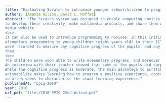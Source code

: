 ```yaml
---
title: "Evaluating Scratch to introduce younger schoolchildren to programming"
authors: [Amanda Wilson, David C. Moffat]
abstract: "The Scratch system was designed to enable computing novices, without much programming experience,
to develop their creativity, make multimedia products, and share them with their friends and on a social
media website.
<br>
It can also be used to introduce programming to novices. In this initial study, we used Scratch to teach some
elementary programming to young children (eight years old) in their ICT class, for eight lessons in all. Data
were recorded to measure any cognitive progress of the pupils, and any affective impact that the lessons had on
them.
<br>
The children were soon able to write elementary programs, and moreover evidently had a lot of fun doing so.
An interview with their teacher showed that some of the pupils did surprisingly well, beyond all expectations.
While the cognitive progress is moderate, the main advantage to Scratch in this study seems to be that its
enjoyability makes learning how to program a positive experience, contrary to the frustration and anxiety that
so often seems to characterise the usual learning experience."
publishedAt: "ppig-2010"
year: 2010
url_pdf: "files/2010-PPIG-22nd-Wilson.pdf"
---
```

